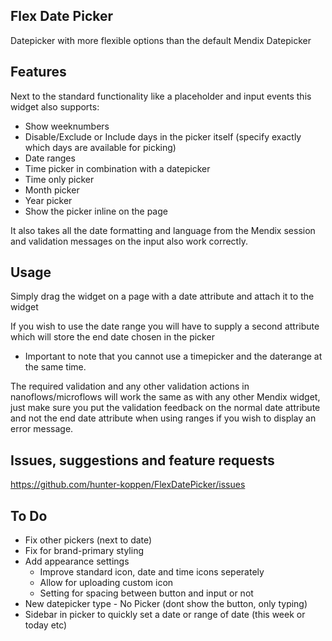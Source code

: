 ## Flex Date Picker
Datepicker with more flexible options than the default Mendix Datepicker

## Features
Next to the standard functionality like a placeholder and input events this widget also supports:
- Show weeknumbers
- Disable/Exclude or Include days in the picker itself (specify exactly which days are available for picking)
- Date ranges
- Time picker in combination with a datepicker
- Time only picker
- Month picker
- Year picker
- Show the picker inline on the page

It also takes all the date formatting and language from the Mendix session and validation messages on the input also work correctly.

## Usage
Simply drag the widget on a page with a date attribute and attach it to the widget

If you wish to use the date range you will have to supply a second attribute which will store the end date chosen in the picker
- Important to note that you cannot use a timepicker and the daterange at the same time.

The required validation and any other validation actions in nanoflows/microflows will work the same as with any other Mendix widget, just make sure you put the validation feedback on the normal date attribute and not the end date attribute when using ranges if you wish to display an error message.

## Issues, suggestions and feature requests
https://github.com/hunter-koppen/FlexDatePicker/issues

## To Do
- Fix other pickers (next to date)
- Fix for brand-primary styling
- Add appearance settings
    - Improve standard icon, date and time icons seperately
    - Allow for uploading custom icon
    - Setting for spacing between button and input or not
- New datepicker type - No Picker (dont show the button, only typing)
- Sidebar in picker to quickly set a date or range of date (this week or today etc)
